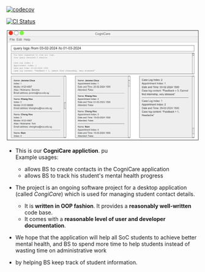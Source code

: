 [![codecov](https://codecov.io/gh/AY2324S2-CS2103-F08-2/tp/graph/badge.svg?token=PBBJNYE8U5)](https://codecov.io/gh/AY2324S2-CS2103-F08-2/tp)

[![CI Status](https://github.com/AY2324S2-CS2103-F08-2/tp/workflows/Java%20CI/badge.svg)](https://github.com/AY2324S2-CS2103-F08-2/tp/actions)

![Ui](docs/images/Ui.png)

* This is our **CogniCare appliction**. pu<br>
  Example usages:
  * allows BS to create contacts in the CogniCare application
  * allows BS to track his student's mental health progress
* The project is an ongoing software project for a desktop application (called _CongiCare_) which is used for managing student contact details.
  * It is **written in OOP fashion**. It provides a **reasonably well-written** code base.
  * It comes with a **reasonable level of user and developer documentation**.

* We hope that the application will help all SoC students to achieve better mental health, and BS to spend more time to help students instead of wasting time on administrative work
* by helping BS keep track of student information.